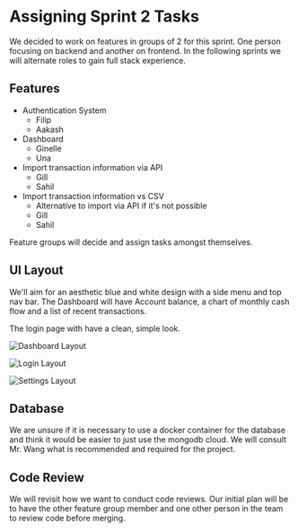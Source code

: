 # Assigning Sprint 2 Tasks

We decided to work on features in groups of 2 for this sprint. One person focusing on backend and another on frontend. In the following sprints we will alternate roles to gain full stack experience. 

## Features 

- Authentication System
    - Filip
    - Aakash
- Dashboard
    - Ginelle 
    - Una
- Import transaction information via API
    - Gill
    - Sahil
- Import transaction information vs CSV
    - Alternative to import via API if it's not possible
    - Gill
    - Sahil

Feature groups will decide and assign tasks amongst themselves.

## UI Layout 

We'll aim for an aesthetic blue and white design with a side menu and top nav bar. The Dashboard will have Account balance, a chart of monthly cash flow and a list of recent transactions. 

The login page with have a clean, simple look. 

![Dashboard Layout]([/images/project-layout-dashboard-2.png](https://github.com/Money-Lens/Money-Lens-App/blob/main/documentation/meeting-minutes/images/project-layout-dashboard-2.png))

![Login Layout]([/images/project-layout-login-2.png](https://github.com/Money-Lens/Money-Lens-App/blob/main/documentation/meeting-minutes/images/project-layout-login-2.png))

![Settings Layout]([/images/project-layout-settings-2.png](https://github.com/Money-Lens/Money-Lens-App/blob/main/documentation/meeting-minutes/images/project-layout-settings-2.png))

## Database

We are unsure if it is necessary to use a docker container for the database and think it would be easier to just use the mongodb cloud. We will consult Mr. Wang what is recommended and required for the project. 

## Code Review 

We will revisit how we want to conduct code reviews. Our initial plan will be to have the other feature group member and one other person in the team to review code before merging. 

